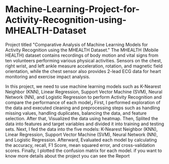 # Machine-Learning-Project-for-Activity-Recognition-using-MHEALTH-Dataset
Project titled "Comparative Analysis of Machine Learning Models for Activity Recognition using the MHEALTH Dataset." The MHEALTH (Mobile HEALTH) dataset contains recordings of body motion and vital signs from ten volunteers performing various physical activities. Sensors on the chest, right wrist, and left ankle measure acceleration, rotation, and magnetic field orientation, while the chest sensor also provides 2-lead ECG data for heart monitoring and exercise impact analysis.

In this project, we need to use machine learning models such as K-Nearest Neighbor (KNN), Linear Regression, Support Vector Machine (SVM), Neural Network (NN), and Logistic Regression to perform Activity Recognition and compare the performance of each modelز
First, I performed exploration of the data and executed cleaning and preprocessing steps such as handling missing values, handling duplicates, balancing the data, and feature selection. After that, Visualized the data using heatmap. Then, Splited the data into features and target variables and divided it into training and testing sets. 
Next, I fed the data into the five models: K-Nearest Neighbor (KNN), Linear Regression, Support Vector Machine (SVM), Neural Network (NN), and Logistic Regression. 
Afterward, Evaluated each model by calculating the accuracy, recall, F1 Score, mean squared error, and cross-validation scores. Finally, I plotted the confusion matrix for each model.
if you want to know more details about the project you can see the Report 
